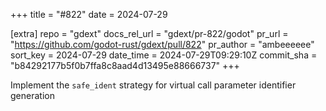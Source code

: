+++
title = "#822"
date = 2024-07-29

[extra]
repo = "gdext"
docs_rel_url = "gdext/pr-822/godot"
pr_url = "https://github.com/godot-rust/gdext/pull/822"
pr_author = "ambeeeeee"
sort_key = 2024-07-29
date_time = 2024-07-29T09:29:10Z
commit_sha = "b84292177b5f0b7ffa8c8aad4d13495e88666737"
+++

Implement the `safe_ident` strategy for virtual call parameter identifier generation
